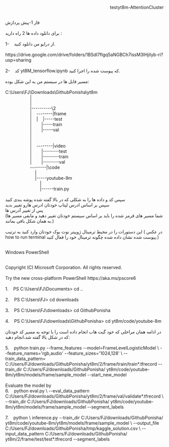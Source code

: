 <p style="text-align: right;">
  testyt8m-AttentionCluster
  <br /><br />
  <p dir:'rtl'>
  فاز 1-پیش پردازش
  <br /><br />برای دانلود داده ها 2 راه دارید :<br /><br />1-&nbsp;&nbsp; &nbsp;از درایو من دانلود کنید.<br /><br />https://drive.google.com/drive/folders/1BSdl7flgq5aNGBCh7issM3lHjiIyb-ri?usp=sharing<br /><br />2-&nbsp;&nbsp; &nbsp;کد yt8M_tensorflow.ipynb که پیوست شده را اجرا کنید.<br /><br />مسیر فایل ها در سیستم من به این شکل بوده:<br /><br />C:\Users\FJ\Downloads\GithubPonisha\yt8m<br />&nbsp;&nbsp; &nbsp;&nbsp;&nbsp; &nbsp;&nbsp;&nbsp; &nbsp;&nbsp;&nbsp; &nbsp;&nbsp;&nbsp; &nbsp;|<br />&nbsp;&nbsp; &nbsp;&nbsp;&nbsp; &nbsp;&nbsp;&nbsp; &nbsp;&nbsp;&nbsp; &nbsp;&nbsp;&nbsp; &nbsp;|<br />&nbsp;&nbsp; &nbsp;&nbsp;&nbsp; &nbsp;&nbsp;&nbsp; &nbsp;&nbsp;&nbsp; &nbsp;&nbsp;&nbsp; &nbsp;|----------\2<br />&nbsp;&nbsp; &nbsp;&nbsp;&nbsp; &nbsp;&nbsp;&nbsp; &nbsp;&nbsp;&nbsp; &nbsp;&nbsp;&nbsp; &nbsp;|&nbsp;&nbsp; &nbsp;--------|frame<br />&nbsp;&nbsp; &nbsp;&nbsp;&nbsp; &nbsp;&nbsp;&nbsp; &nbsp;&nbsp;&nbsp; &nbsp;&nbsp;&nbsp; &nbsp;|&nbsp;&nbsp; &nbsp;|&nbsp;&nbsp; &nbsp;|-----test<br />&nbsp;&nbsp; &nbsp;&nbsp;&nbsp; &nbsp;&nbsp;&nbsp; &nbsp;&nbsp;&nbsp; &nbsp;&nbsp;&nbsp; &nbsp;|&nbsp;&nbsp; &nbsp;&nbsp;&nbsp; &nbsp;|-----train<br />&nbsp;&nbsp; &nbsp;&nbsp;&nbsp; &nbsp;&nbsp;&nbsp; &nbsp;&nbsp;&nbsp; &nbsp;&nbsp;&nbsp; &nbsp;|&nbsp;&nbsp; &nbsp;&nbsp;&nbsp; &nbsp;|-----val<br />&nbsp;&nbsp; &nbsp;&nbsp;&nbsp; &nbsp;&nbsp;&nbsp; &nbsp;&nbsp;&nbsp; &nbsp;&nbsp;&nbsp; &nbsp;|&nbsp;&nbsp; &nbsp;<br />&nbsp;&nbsp; &nbsp;&nbsp;&nbsp; &nbsp;&nbsp;&nbsp; &nbsp;&nbsp;&nbsp; &nbsp;&nbsp;&nbsp; &nbsp;|&nbsp;&nbsp; &nbsp;<br />&nbsp;&nbsp; &nbsp;&nbsp;&nbsp; &nbsp;&nbsp;&nbsp; &nbsp;&nbsp;&nbsp; &nbsp;&nbsp;&nbsp; &nbsp;|&nbsp;&nbsp; &nbsp;--------|video<br />&nbsp;&nbsp; &nbsp;&nbsp;&nbsp; &nbsp;&nbsp;&nbsp; &nbsp;&nbsp;&nbsp; &nbsp;&nbsp;&nbsp; &nbsp;|&nbsp;&nbsp; &nbsp;&nbsp;&nbsp; &nbsp;|--------test<br />&nbsp;&nbsp; &nbsp;&nbsp;&nbsp; &nbsp;&nbsp;&nbsp; &nbsp;&nbsp;&nbsp; &nbsp;&nbsp;&nbsp; &nbsp;|&nbsp;&nbsp; &nbsp;&nbsp;&nbsp; &nbsp;|--------train<br />&nbsp;&nbsp; &nbsp;&nbsp;&nbsp; &nbsp;&nbsp;&nbsp; &nbsp;&nbsp;&nbsp; &nbsp;&nbsp;&nbsp; &nbsp;|&nbsp;&nbsp; &nbsp;&nbsp;&nbsp; &nbsp;|--------val<br />&nbsp;&nbsp; &nbsp;&nbsp;&nbsp; &nbsp;&nbsp;&nbsp; &nbsp;&nbsp;&nbsp; &nbsp;&nbsp;&nbsp; &nbsp;--------|\code<br />&nbsp;&nbsp; &nbsp;&nbsp;&nbsp; &nbsp;&nbsp;&nbsp; &nbsp;&nbsp;&nbsp; &nbsp;&nbsp;&nbsp; &nbsp;&nbsp;&nbsp; &nbsp;|<br />&nbsp;&nbsp; &nbsp;&nbsp;&nbsp; &nbsp;&nbsp;&nbsp; &nbsp;&nbsp;&nbsp; &nbsp;&nbsp;&nbsp; &nbsp;&nbsp;&nbsp; &nbsp;|-----youtube-9m<br />&nbsp;&nbsp; &nbsp;&nbsp;&nbsp; &nbsp;&nbsp;&nbsp; &nbsp;&nbsp;&nbsp; &nbsp;&nbsp;&nbsp; &nbsp;&nbsp;&nbsp; &nbsp;&nbsp;&nbsp; &nbsp;|<br />&nbsp;&nbsp; &nbsp;&nbsp;&nbsp; &nbsp;&nbsp;&nbsp; &nbsp;&nbsp;&nbsp; &nbsp;&nbsp;&nbsp; &nbsp;&nbsp;&nbsp; &nbsp;&nbsp;&nbsp; &nbsp;|------train.py<br /><br />سپس کد و داده ها را به شکلی که در بالا گفته شده پوشه بندی کنید<br />سپس بر اساس ادرس لپتاپ خودتان ادرس هارو تغییر بدید<br />پس از تغییر آدرس ها<br />(شما مسیر های قرمز شده را باید بر اساس سیستم خودتان تغییر دهید و مابقی مسیر ها به همان شکل باقی بمانند.) <br /><br />این دستورات را در محیط ترمینال ژوپیتر نوت بوک خودتان وارد کنید به ترتیب ( در عکس&nbsp; how to run terminal پیوست شده نشان داده شده چگونه ترمینال خود را فعال کنید.)</p>
<p style="text-align: left;"><br />Windows PowerShell</p>
<p style="text-align: left;"><br />Copyright (C) Microsoft Corporation. All rights reserved.<br /><br />Try the new cross-platform PowerShell https://aka.ms/pscore6<br /><br />1.&nbsp;&nbsp; &nbsp;PS C:\Users\FJ\Documents&gt; cd ..<br /><br />2.&nbsp;&nbsp; &nbsp;PS C:\Users\FJ&gt; cd downloads<br /><br />3.&nbsp;&nbsp; &nbsp;PS C:\Users\FJ\downloads&gt; cd GithubPonisha<br /><br />4.&nbsp;&nbsp; &nbsp;PS C:\Users\FJ\downloads\GithubPonisha&gt; cd yt8m/code/youtube-8m<br /><br />در ادامه همان مراحلی که خود گیت هاب انجام داده است را با توجه به مسیر کد خودتان که در شکل بالا گفته شد،انجام دهید:<br /><br />5.&nbsp;&nbsp; &nbsp;python train.py --frame_features --model=FrameLevelLogisticModel \ --feature_names='rgb,audio' --feature_sizes='1024,128' \ --train_data_pattern= C:/Users/FJ/downloads/GithubPonisha/yt8m/2/frame/train/train*.tfrecord --train_dir C:/Users/FJ/downloads/GithubPonisha/ yt8m/code/youtube-8m/yt8m/models/frame/sample_model --start_new_model<br /><br />Evaluate the model by<br />6.&nbsp;&nbsp; &nbsp;python eval.py \ --eval_data_pattern C:/Users/FJ/downloads/GithubPonisha/yt8m/2/frame/val/validate*.tfrecord \ --train_dir C:/Users/FJ/downloads/GithubPonisha/ yt8m/code/youtube-8m/yt8m/models/frame/sample_model --segment_labels<br /><br />7.&nbsp;&nbsp; &nbsp;python \ inference.py --train_dir C:/Users/FJ/downloads/GithubPonisha/ yt8m/code/youtube-8m/yt8m/models/frame/sample_model \ --output_file C:/Users/FJ/downloads/GithubPonisha/tmp/kaggle_solution.csv \ --input_data_pattern C:/Users/FJ/downloads/GithubPonisha/ yt8m/2/frame/test/test*.tfrecord --segment_labels</p>
